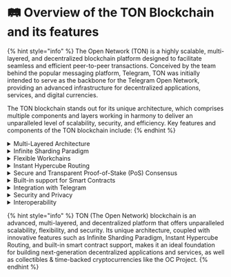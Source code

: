 # 🛤 Overview of the TON Blockchain and its features

{% hint style="info" %}
The Open Network (TON) is a highly scalable, multi-layered, and decentralized blockchain platform designed to facilitate seamless and efficient peer-to-peer transactions. Conceived by the team behind the popular messaging platform, Telegram, TON was initially intended to serve as the backbone for the Telegram Open Network, providing an advanced infrastructure for decentralized applications, services, and digital currencies.

The TON blockchain stands out for its unique architecture, which comprises multiple components and layers working in harmony to deliver an unparalleled level of scalability, security, and efficiency. Key features and components of the TON blockchain include:
{% endhint %}

<details>

<summary>Multi-Layered Architecture</summary>

TON utilizes a multi-layered approach to its blockchain, which allows it to scale effortlessly as the network grows. The platform consists of a masterchain, shardchains, and workchains that work together to process and verify transactions, ensuring high throughput even with increasing user and transaction volume.

</details>

<details>

<summary>Infinite Sharding Paradigm</summary>

TON employs an innovative sharding mechanism, called the Infinite Sharding Paradigm, that allows it to dynamically split and merge shardchains to maintain optimal performance. This approach enables the network to adapt to changes in demand and scale seamlessly while maintaining high levels of decentralization and security.

</details>

<details>

<summary>Flexible Workchains</summary>

TON features workchains, which are independent blockchains capable of hosting decentralized applications, smart contracts, and token transactions. Each workchain can have its own rules, consensus mechanism, and token, offering flexibility for developers and users to create and interact with a wide range of applications tailored to their specific needs.

</details>

<details>

<summary>Instant Hypercube Routing</summary>

The TON blockchain is designed to facilitate rapid and efficient communication between shardchains and workchains using a mechanism known as Instant Hypercube Routing. This advanced routing algorithm allows messages and transactions to be transferred across the network in a near-instantaneous manner, ensuring high-speed and low-latency communication.

</details>

<details>

<summary>Secure and Transparent Proof-of-Stake (PoS) Consensus</summary>

TON employs a PoS-based consensus mechanism called Catchain, which combines Byzantine Fault Tolerance and Proof-of-Stake to secure the network. This approach not only ensures the integrity and security of the platform but also reduces the energy consumption associated with traditional Proof-of-Work mining.

</details>

<details>

<summary>Built-in support for Smart Contracts</summary>

The TON blockchain incorporates a high-performance virtual machine, the TON Virtual Machine (TVM), designed to execute complex smart contracts efficiently. The TVM supports a wide range of programming languages, providing developers with the tools and flexibility they need to create innovative and robust decentralized applications.

</details>

<details>

<summary>Integration with Telegram</summary>

Although the TON blockchain is now an independent project, its initial development as a part of the Telegram ecosystem allows for seamless integration with the popular messaging platform. This integration provides a vast user base and an accessible user interface for the adoption of decentralized applications and services built on TON.

</details>

<details>

<summary>Security and Privacy</summary>

The TON Blockchain is designed with a strong focus on security and privacy. It employs cryptographic techniques such as elliptic curve cryptography, secure multiparty computation, and zero-knowledge proofs to protect user data and ensure the confidentiality of transactions.

</details>

<details>

<summary>Interoperability</summary>

The TON Blockchain is built with interoperability in mind, allowing it to connect with other blockchain networks and facilitate cross-chain communication. This feature enables seamless integration with existing systems and applications, fostering a vibrant and interconnected ecosystem.

</details>

{% hint style="info" %}
TON (The Open Network) blockchain is an advanced, multi-layered, and decentralized platform that offers unparalleled scalability, flexibility, and security. Its unique architecture, coupled with innovative features such as Infinite Sharding Paradigm, Instant Hypercube Routing, and built-in smart contract support, makes it an ideal foundation for building next-generation decentralized applications and services, as well as collectibles & time-backed cryptocurrencies like the OC Project.
{% endhint %}
